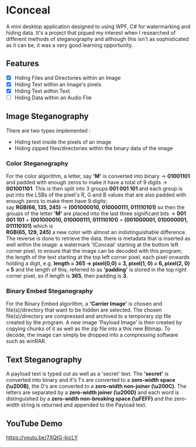 # IConceal #
A mini desktop application designed to using WPF, C# for watermarking and hiding data. It's a project that piqued my interest
when I researched of different methods of steganography and although this isn't as sophisticated as it can be, it was a very good
learning opportunity.

## Features ##
- [X] Hiding Files and Directories within an Image
- [X] Hiding Text within an Image's pixels
- [X] Hiding Text within Text
- [ ] Hiding Data within an Audio File

## Image Steganography ##
There are two types implemented :
* Hiding text inside the pixels of an image
* Hiding zipped files/directories within the binary data of the image

### Color Steganography ###
For the color algorithm, a letter, say **'M'** is converted into binary -> **01001101** and padded with enough zeros to make it have
a total of 9 digits -> **001001101**. This is then split into 3 groups **001 001 101** and each group is put into the LSBs of the
pixel's R, G and B values that are also padded with enough zeros to make them have 9 digits;  
say **RGB(66, 135, 245)** -> **(001000010, 010000111, 011110101)** so then the groups of the letter **'M'** are placed into the last
three significant bits -> **001 001 101** + **(001000010, 010000111, 011110101)** = **(001000001, 010000001, 011110101)** which is  
**RGB(65, 129, 245)** a new color with almost an indistinguishable difference. The reverse is done to retrieve the data.    there is metadata that is inserted as well within the image: a watermark 'IConceal' starting at the bottom left corner pixel, to ensure that the image can be decoded with this program; the length of the text starting at the top left corner pixel, each pixel onwards holding a digit, e.g. **length = 365 -> pixel(0,0) = 3, pixel(1, 0) = 6, pixel(2, 0) = 5** and the length of this, referred to as **'padding'** is stored in the top right corner pixel, so if length is **365**, then padding is **3**.
 
### Binary Embed Steganography ###
For the Binary Embed algorithm, a **'Carrier Image'** is chosen and file(s)/directory that want to be hidden are selected. The chosen file(s)/directory are compressed and archived to a temporary zip file created by the program. A new image 'Payload Image' is then created by copying chunks of it as well as the zip file into a this new Bitmap. To decode, the image can simply be dropped into a compressing software such as winRAR.

## Text Steganography ##
A payload text is typed out as well as a 'secret' text. The **'secret'** is converted into binary and it's 1's are converted to a **zero-width space (\u200B)**, the 0's are converted to a **zero-width non-joiner (\u200C)**. The letters are separated by a **zero-width joiner (\u200D)** and each word is distinguished by a **zero-width non-breaking space (\uFEFF)** and the zero-width string is returned and appended to the Payload text.

## YouTube Demo ##
https://youtu.be/7XQtG-kjcLY
